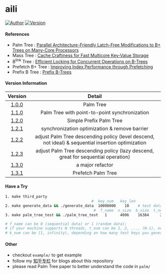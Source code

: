 # aili

[![Author](https://img.shields.io/badge/Author-UncP-brightgreen.svg)](https://github.com/UncP)
[![Version](https://img.shields.io/badge/Version-1.3.1-blue.svg)](https://github.com/UncP/aili)

#### References
* Palm Tree : [Parallel Architecture-Friendly Latch-Free Modifications to B+ Trees on Many-Core Processors](http://www.vldb.org/pvldb/vol4/p795-sewall.pdf)
* Mass Tree : [Cache Craftiness for Fast Multicore Key-Value Storage](https://pdos.csail.mit.edu/papers/masstree:eurosys12.pdf)
* B<sup>link</sup> Tree : [Efficient Locking for Concurrent Operations on B-Trees](https://www.csd.uoc.gr/~hy460/pdf/p650-lehman.pdf)
* Prefetch B+ Tree : [Improving Index Performance through Prefetching](http://www.aladdin.cs.cmu.edu/papers/pdfs/y2001/improv_ind.pdf)
* Prefix B Tree : [Prefix B-Trees](http://delivery.acm.org/10.1145/330000/320530/p11-bayer.pdf?ip=111.114.49.2&id=320530&acc=ACTIVE%20SERVICE&key=BF85BBA5741FDC6E%2E4510866D46BF76B7%2E4D4702B0C3E38B35%2E4D4702B0C3E38B35&__acm__=1537792786_42d3c27bf4ea064b8d68b89657e39bf6)

#### Version Information
| Version |           Detail             |
|:------:|:---------------------------:|
| [1.0.0](https://github.com/UncP/aili/tree/1.0.0)  | Palm Tree |
| [1.1.0](https://github.com/UncP/aili/tree/1.1.0)  | Palm Tree with point-to-point synchronization |
| [1.2.0](https://github.com/UncP/aili/tree/1.2.0)  | Simple Prefix Palm Tree |
| [1.2.1](https://github.com/UncP/aili/tree/1.2.1)  | synchronization optimization & remove barrier |
| [1.2.2](https://github.com/UncP/aili/tree/1.2.2)  | adjust Palm Tree descending policy (level descend, not ideal) & sequential insertion optimization |
| [1.2.3](https://github.com/UncP/aili/tree/1.2.3)  | adjust Palm Tree descending policy (lazy descend, great for sequential operation) |
| [1.3.0](https://github.com/UncP/aili/tree/1.3.0)  | a major refactor |
| [1.3.1](https://github.com/UncP/aili/tree/1.3.1)  | Prefetch Palm Tree |


#### Have a Try
```bash
1. make third_party
                                       #  key_num   key_len
2. make generate_data && ./generate_data  10000000    10    # test data will be in ./data
                                        #  f_name  n_size  b_size  t_num  q_num  k_num
3. make palm_tree_test && ./palm_tree_test   1      4096    16384     2      8   1000000

# f_name can be 0 (sequential data) or 1 (random data);
# if your machine supports N threads, t_num can be 1, 2, ..., (N-1), not N;
# k_num can be [1, infinity), depending on how many test keys you generate
```


#### Other
+ checkout `example/` to get example
+ follow my [知乎专栏](https://zhuanlan.zhihu.com/b-tree) for blogs about this repository
+ please read Palm Tree paper to better understand the code in `palm/`
